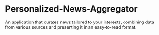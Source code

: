 # Personalized-News-Aggregator
An application that curates news tailored to your interests, combining data from various sources and presenting it in an easy-to-read format.
